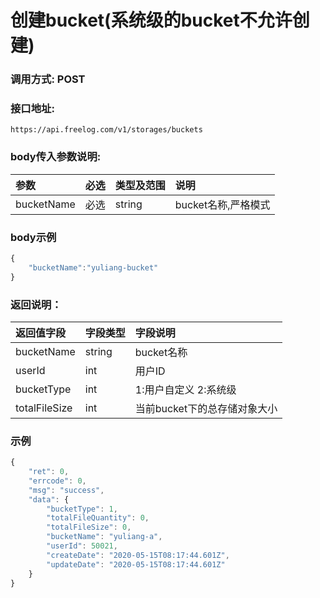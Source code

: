 # 创建bucket(系统级的bucket不允许创建)

### 调用方式: POST

### 接口地址:

```
https://api.freelog.com/v1/storages/buckets
```

### body传入参数说明:

| 参数 | 必选 | 类型及范围 | 说明 |
| :--- | :--- | :--- | :--- |
| bucketName | 必选 | string |bucket名称,严格模式|


### body示例

```js
{
	"bucketName":"yuliang-bucket"
}
```

### 返回说明：

| 返回值字段 | 字段类型 | 字段说明 |
| :--- | :--- | :--- |
| bucketName | string | bucket名称|
| userId | int | 用户ID|
| bucketType | int | 1:用户自定义  2:系统级 |
| totalFileSize | int | 当前bucket下的总存储对象大小 |


### 示例

```js
{
    "ret": 0,
    "errcode": 0,
    "msg": "success",
    "data": {
        "bucketType": 1,
        "totalFileQuantity": 0,
        "totalFileSize": 0,
        "bucketName": "yuliang-a",
        "userId": 50021,
        "createDate": "2020-05-15T08:17:44.601Z",
        "updateDate": "2020-05-15T08:17:44.601Z"
    }
}
```


